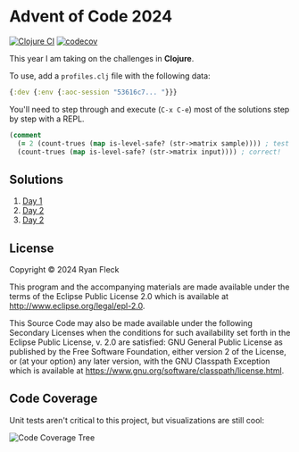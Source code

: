 # Advent of Code 2024

[![Clojure CI](https://github.com/RyanFleck/aoc24/actions/workflows/clojure.yml/badge.svg)](https://github.com/RyanFleck/aoc24/actions/workflows/clojure.yml)
[![codecov](https://codecov.io/github/RyanFleck/aoc24/graph/badge.svg?token=8FGtTTnD1b)](https://codecov.io/github/RyanFleck/aoc24)

This year I am taking on the challenges in **Clojure**.

To use, add a `profiles.clj` file with the following data:

```clojure
{:dev {:env {:aoc-session "53616c7... "}}}
```

You'll need to step through and execute (`C-x C-e`) most of the
solutions step by step with a REPL.

```clojure
(comment
  (= 2 (count-trues (map is-level-safe? (str->matrix sample)))) ; test case
  (count-trues (map is-level-safe? (str->matrix input)))) ; correct!
```

## Solutions

1. [Day 1](https://github.com/RyanFleck/aoc24/blob/master/src/aoc24/day1.clj)
1. [Day 2](https://github.com/RyanFleck/aoc24/blob/master/src/aoc24/day2.clj)
1. [Day 2](https://github.com/RyanFleck/aoc24/blob/master/src/aoc24/day3.clj)

## License

Copyright © 2024 Ryan Fleck

This program and the accompanying materials are made available under the
terms of the Eclipse Public License 2.0 which is available at
http://www.eclipse.org/legal/epl-2.0.

This Source Code may also be made available under the following Secondary
Licenses when the conditions for such availability set forth in the Eclipse
Public License, v. 2.0 are satisfied: GNU General Public License as published by
the Free Software Foundation, either version 2 of the License, or (at your
option) any later version, with the GNU Classpath Exception which is available
at https://www.gnu.org/software/classpath/license.html.

## Code Coverage

Unit tests aren't critical to this project, but visualizations are still cool:

![Code Coverage Tree](https://codecov.io/github/RyanFleck/aoc24/graphs/tree.svg?token=8FGtTTnD1b)
